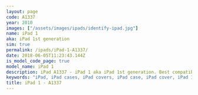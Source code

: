 ```yaml
---
layout: page
code: A1337
year: 2010
images: ["/assets/images/ipads/identify-ipad.jpg"]
name: iPad 1
aka: iPad 1st generation
sim: true
permalink: /ipads/iPad-1-A1337/
date: 2018-06-05T11:23:43.144Z
is_model_code_page: true
model_name: iPad 1
description: iPad A1337 - iPad 1 aka iPad 1st generation. Best compatible iPad cases for A1337
keywords: "iPad, iPad cases, iPad covers, iPad case, iPad cover, iPad 1, iPad 1 case, A1337 case, A1337 cover, A1337, iPad 1st generation"
title: iPad 1 - A1337
---
```

